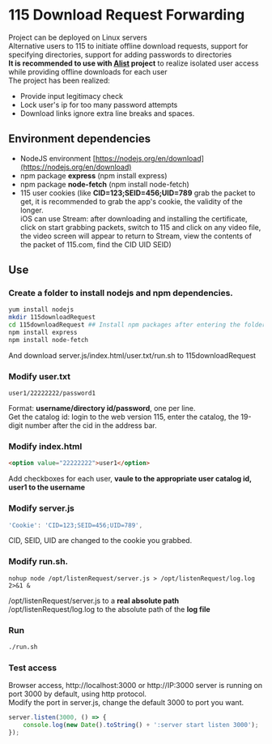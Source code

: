 # 115 Download Request Forwarding
Project can be deployed on Linux servers  
Alternative users to 115 to initiate offline download requests, support for specifying directories, support for adding passwords to directories  
**It is recommended to use with [Alist](https://alist.nn.ci/zh/) project** to realize isolated user access while providing offline downloads for each user  
The project has been realized:
- Provide input legitimacy check
- Lock user's ip for too many password attempts
- Download links ignore extra line breaks and spaces.

## Environment dependencies
- NodeJS environment [https://nodejs.org/en/download](https://nodejs.org/en/download)
- npm package **express** (npm install express)
- npm package **node-fetch** (npm install node-fetch)
- 115 user cookies (like **CID=123;SEID=456;UID=789** grab the packet to get, it is recommended to grab the app's cookie, the validity of the longer.  
iOS can use Stream: after downloading and installing the certificate, click on start grabbing packets, switch to 115 and click on any video file, the video screen will appear to return to Stream, view the contents of the packet of 115.com, find the CID UID SEID)

## Use  
### Create a folder to install nodejs and npm dependencies.
```bash
yum install nodejs 
mkdir 115downloadRequest
cd 115downloadRequest ## Install npm packages after entering the folder, otherwise npm packages will be installed in the outer directory.
npm install express
npm install node-fetch
```
And download server.js/index.html/user.txt/run.sh to 115downloadRequest  
### Modify user.txt
```
user1/22222222/password1
```
Format: **username/directory id/password**, one per line.  
Get the catalog id: login to the web version 115, enter the catalog, the 19-digit number after the cid in the address bar.
### Modify index.html
```html 
<option value="22222222">user1</option>
```
Add checkboxes for each user, **vaule to the appropriate user catalog id, user1 to the username**
### Modify server.js
``` javascript
'Cookie': 'CID=123;SEID=456;UID=789',
```
CID, SEID, UID are changed to the cookie you grabbed.
### Modify run.sh.
```shell
nohup node /opt/listenRequest/server.js > /opt/listenRequest/log.log 2>&1 &
```
/opt/listenRequest/server.js to a **real absolute path**  
/opt/listenRequest/log.log to the absolute path of the **log file**
### Run
```bash
./run.sh
```
### Test access
Browser access, http://localhost:3000 or http://IP:3000 server is running on port 3000 by default, using http protocol.  
Modify the port in server.js, change the default 3000 to port you want.
```javascript
server.listen(3000, () => {
    console.log(new Date().toString() + ':server start listen 3000');
});
```